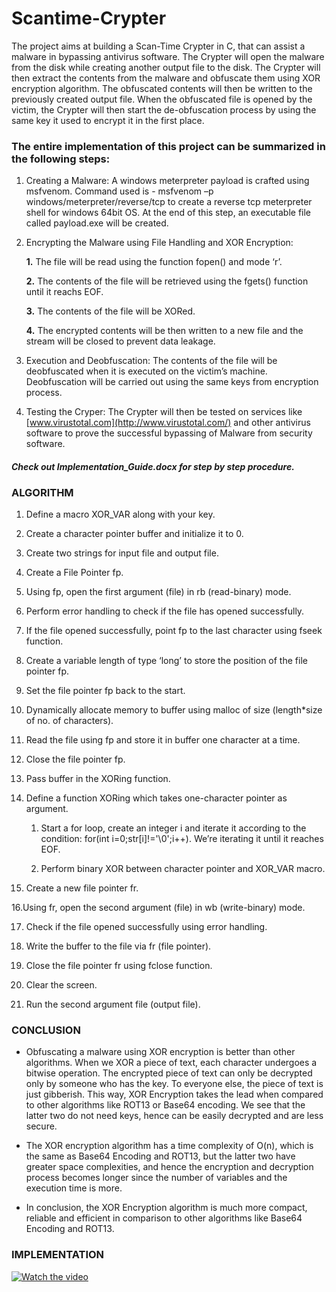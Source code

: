 # Scantime-Crypter
The project aims at building a Scan-Time Crypter in C, that can assist a malware in bypassing antivirus software. The Crypter will open the malware from the disk while creating another output file to the disk. The Crypter will then extract the contents from the malware and obfuscate them using XOR encryption algorithm. The obfuscated contents will then be written to the previously created output file. When the obfuscated file is opened by the victim, the Crypter will then start the de-obfuscation process by using the same key it used to encrypt it in the first place. 

### The entire implementation of this project can be summarized in the following steps:

1. Creating a Malware: A windows meterpreter payload is crafted using msfvenom. Command used is - msfvenom –p     windows/meterpreter/reverse/tcp to create a reverse tcp meterpreter shell for windows 64bit OS. At the end of this step, an executable file called payload.exe will be created.

2. Encrypting the Malware using File Handling and XOR Encryption:

   **1.**   The file will be read using the function fopen() and mode ‘r’. 

   **2.**   The contents of the file will be retrieved using the fgets() function until it reachs EOF. 

   **3.**   The contents of the file will be XORed.

   **4.**   The encrypted contents will be then written to a new file and the stream will be closed to prevent data leakage.

3. Execution and Deobfuscation: The contents of the file will be deobfuscated when it is executed on the victim’s machine. Deobfuscation will be carried out using the same keys from encryption process.

4. Testing the Cryper: The Crypter will then be tested on services like [www.virustotal.com](http://www.virustotal.com/) and other antivirus software to prove the successful bypassing of Malware from security software.

 
#### ***Check out Implementation_Guide.docx for step by step procedure.***
 

### **ALGORITHM**

1. Define a macro XOR_VAR along with your key.
2. Create a character pointer buffer and initialize it to 0.

3. Create two strings for input file and output file.

4. Create a File Pointer fp.

5. Using fp, open the first argument (file) in rb (read-binary) mode.

6. Perform error handling to check if the file has opened successfully. 

7. If the file opened successfully, point fp to the last character using fseek function.

8. Create a variable length of type ‘long’ to store the position of the file pointer fp. 

9. Set the file pointer fp back to the start.

10. Dynamically allocate memory to buffer using malloc of size (length*size of no. of    characters).

11. Read the file using fp and store it in buffer one character at a time. 

12. Close the file pointer fp.

13. Pass buffer in the XORing function.

14. Define a function XORing which takes one-character pointer as argument.

    1. Start a for loop, create an integer i and iterate it according to the condition: for(int i=0;str[i]!='\0';i++). We’re iterating it until it reaches EOF.

    2. Perform binary XOR between character pointer and XOR_VAR macro.

15. Create a new file pointer fr.

16.Using fr, open the second argument (file) in wb (write-binary) mode.

17. Check if the file opened successfully using error handling.

18. Write the buffer to the file via fr (file pointer). 

19. Close the file pointer fr using fclose function. 

20. Clear the screen.

21. Run the second argument file (output file).


### CONCLUSION

- Obfuscating a malware using XOR encryption is better than other algorithms. When we XOR a piece of text, each character undergoes a bitwise operation. The encrypted piece of text can only be decrypted only by someone who has the key. To everyone else, the piece of text is just gibberish. This way, XOR Encryption takes the lead when compared to other algorithms like ROT13 or Base64 encoding. We see that the latter two do not need keys, hence can be easily decrypted and are less secure.

- The XOR encryption algorithm has a time complexity of O(n), which is the same as Base64 Encoding and ROT13, but the latter two have greater space complexities, and hence the encryption and decryption process becomes longer since the number of variables and the execution time is more. 

- In conclusion, the XOR Encryption algorithm is much more compact, reliable and efficient in comparison to other algorithms like Base64 Encoding and ROT13. 


### IMPLEMENTATION 

[![Watch the video](https://th3hack3rwiz.github.io/images/Scan-Time%20Crypter/cover.PNG)](https://player.vimeo.com/video/515842748)



